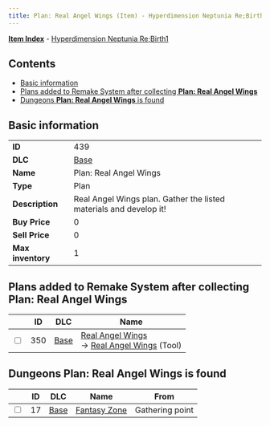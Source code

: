 ```yaml
---
title: Plan: Real Angel Wings (Item) - Hyperdimension Neptunia Re;Birth1
---
```


[**Item Index**](/neptunia/rb1/item/index.html) - [Hyperdimension Neptunia Re;Birth1](/neptunia/rb1)

## Contents

- [Basic information](#basic-information)
- [Plans added to Remake System after collecting **Plan: Real Angel Wings**](#plans-added-to-remake-system-after-collecting-plan-real-angel-wings)
- [Dungeons **Plan: Real Angel Wings** is found](#dungeons-plan-real-angel-wings-is-found)

## Basic information

|   |   |
| -- | -- |
| **ID** | 439 |
| **DLC** | [Base](/neptunia/rb1/dlc/1-base.html) |
| **Name** | Plan: Real Angel Wings |
| **Type** | Plan |
| **Description** | Real Angel Wings plan. Gather the listed materials and develop it! |
| **Buy Price** | 0 |
| **Sell Price** | 0 |
| **Max inventory** | 1 |


## Plans added to Remake System after collecting **Plan: Real Angel Wings**

|    | ID | DLC | Name |
| -- | -- | --- | ---- |
| <input type="checkbox" id="rb1-remake-1-350" class="trackbox" /> | 350 | [Base](/neptunia/rb1/dlc/1-base.html) | [Real Angel Wings](/neptunia/rb1/remake/1-350-real-angel-wings.html)<br /> → [Real Angel Wings](/neptunia/rb1/item/1-43-real-angel-wings.html) (Tool) |


## Dungeons **Plan: Real Angel Wings** is found

|    | ID | DLC | Name | From |
| -- | -- | --- | ---- | ---- |
| <input type="checkbox" id="rb1-dungeon-1-17" class="trackbox" /> | 17 | [Base](/neptunia/rb1/dlc/1-base.html) | [Fantasy Zone](/neptunia/rb1/dungeon/1-17-fantasy-zone.html) | Gathering point |
